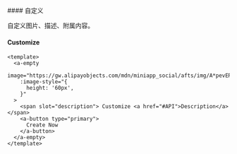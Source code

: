 <cn>
#### 自定义 

自定义图片、描述、附属内容。
</cn>
<us>
#### Customize
</us>

```tpl
<template>
  <a-empty
    image="https://gw.alipayobjects.com/mdn/miniapp_social/afts/img/A*pevERLJC9v0AAAAAAAAAAABjAQAAAQ/original"
    :image-style="{
      height: '60px',
    }"
  >
    <span slot="description"> Customize <a href="#API">Description</a> </span>
    <a-button type="primary">
      Create Now
    </a-button>
  </a-empty>
</template>
```